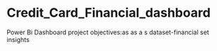 # Credit_Card_Financial_dashboard
Power Bi Dashboard
project objectives:as as a s
dataset-financial set
insights
